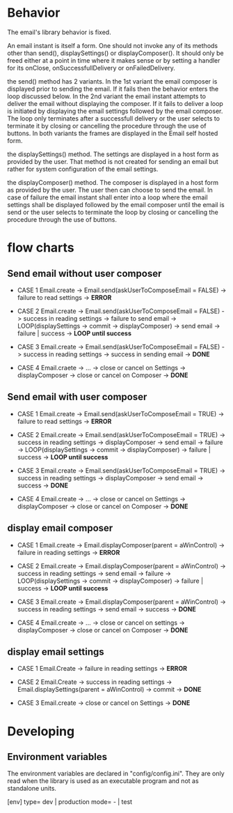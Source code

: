 # Behavior
The email's library behavior is fixed.

An email instant is itself a form.
One should not invoke any of its methods other than send(), displaySettings() or displayComposer().
It should only be freed either at a point in time where it makes sense or by setting a handler for 
its onClose, onSuccessfullDelivery or onFailedDelivery.

the send() method has 2 variants.
In the 1st variant the email composer is displayed prior to sending the email. If it fails then
the behavior enters the loop discussed below.
In the 2nd variant the email instant attempts to deliver the email without displaying the composer.
If it fails to deliver a loop is initiated by displaying the email settings followed by the email composer.
The loop only terminates after a successfull delivery or the user selects to terminate it by
closing or cancelling the procedure through the use of buttons.
In both variants the frames are displayed in the Email self hosted form.

the displaySettings() method.
The settings are displayed in a host form as provided by the user.
That method is not created for sending an email but rather for system configuration
of the email settings.

the displayComposer() method.
The composer is displayed in a host form as provided by the user.
The user then can choose to send the email. In case of failure the email instant
shall enter into a loop where the email settings shall be displayed followed by
the email composer until the email is send or the user selects to terminate the 
loop by closing or cancelling the procedure through the use of buttons.


# flow charts
## Send email without user composer
- CASE 1
Email.create -> Email.send(askUserToComposeEmail = FALSE) -> failure to read settings ->
**ERROR**

- CASE 2
Email.create -> Email.send(askUserToComposeEmail = FALSE) -> success in reading settings -> failure to send email ->
LOOP(displaySettings -> commit -> displayComposer) -> send email -> failure | success ->
**LOOP until success**

- CASE 3
Email.create -> Email.send(askUserToComposeEmail = FALSE) -> success in reading settings -> success  in sending email ->
**DONE**

- CASE 4
Email.craete -> ... -> close or cancel on Settings -> displayComposer -> close or cancel on Composer -> 
**DONE**

## Send email with user composer
- CASE 1
Email.create -> Email.send(askUserToComposeEmail = TRUE) -> failure to read settings ->
**ERROR**

- CASE 2
Email.create -> Email.send(askUserToComposeEmail = TRUE)  -> success in reading settings ->
displayComposer -> send email -> failure -> LOOP(displaySettings -> commit -> displayComposer) -> failure | success ->
**LOOP until success**

- CASE 3
Email.create -> Email.send(askUserToComposeEmail = TRUE) -> success in reading settings ->
displayComposer -> send email -> success ->
**DONE**

- CASE 4
Email.create -> ... -> close or cancel on Settings -> displayComposer -> close or cancel on Composer ->
**DONE**

## display email composer
- CASE 1
Email.create -> Email.displayComposer(parent = aWinControl) -> failure in reading settings ->
**ERROR**

- CASE 2
Email.create -> Email.displayComposer(parent = aWinControl) -> success in reading settings ->
send email -> failure -> LOOP(displaySettings -> commit -> displayComposer) -> failure | success -> 
**LOOP until success**

- CASE 3
Email.create -> Email.displayComposer(parent = aWinControl) -> success in reading settings ->
send email -> success ->
**DONE**

- CASE 4
Email.create -> ... -> close or cancel on settings -> displayComposer -> close or cancel on Composer ->
**DONE**

## display email settings
- CASE 1
Email.Create -> failure in reading settings ->
**ERROR**

- CASE 2
Email.Create -> success in reading settings -> Email.displaySettings(parent = aWinControl) -> commit ->
**DONE**

- CASE 3
Email.create -> close or cancel on Settings ->
**DONE**

# Developing
## Environment variables
The environment variables are declared in "config/config.ini".
They are only read when the library is used as an executable program and not
as standalone units.

\[env\]
type= dev | production
mode= - | test
